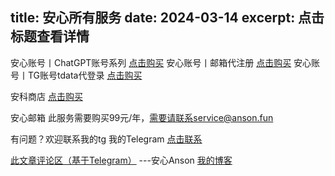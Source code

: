 title: 安心所有服务
date: 2024-03-14
excerpt: 点击标题查看详情
---
安心账号丨ChatGPT账号系列 [点击购买](https://qtfaka.shop/liebiao/C46C4982D83283C2)
安心账号丨邮箱代注册 [点击购买](https://qtfaka.shop/liebiao/B1AC9105E85344A2)
安心账号丨TG账号tdata代登录 [点击购买](https://qtfaka.shop/liebiao/CB23BD0381988AD3)

安科商店 [点击购买](https://www.ankostore.top/)

安心邮箱
此服务需要购买99元/年，需要请联系service@anson.fun

有问题？欢迎联系我的tg
我的Telegram [点击联系](https://t.me/uogkrx)

[此文章评论区（基于Telegram）](https://t.me/Ansons_blog/6)
---安心Anson [我的博客](b2.ognn.top)